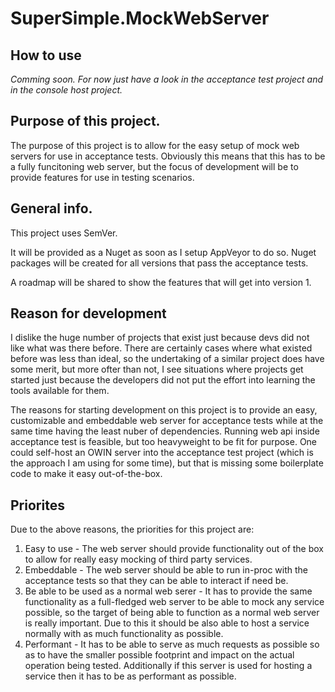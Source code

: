 # SuperSimple.MockWebServer

## How to use

_Comming soon. For now just have a look in the acceptance test project and in the console host project._

## Purpose of this project.

The purpose of this project is to allow for the easy setup of mock web servers for use in acceptance tests. Obviously this means that this has to be a fully funcitoning web server, but the focus of development will be to provide features for use in testing scenarios.

## General info.

This project uses SemVer.

It will be provided as a Nuget as soon as I setup AppVeyor to do so. Nuget packages will be created for all versions that pass the acceptance tests.

A roadmap will be shared to show the features that will get into version 1.

## Reason for development

I dislike the huge number of projects that exist just because devs did not like what was there before. There are certainly cases where what existed before was less than ideal, so the undertaking of a similar project does have some merit, but more ofter than not, I see situations where projects get started just because the developers did not put the effort into learning the tools available for them. 

The reasons for starting development on this project is to provide an easy, customizable and embeddable web server for acceptance tests while at the same time having the least nuber of dependencies. Running web api inside acceptance test is feasible, but too heavyweight to be fit for purpose. One could self-host an OWIN server into the acceptance test project (which is the approach I am using for some time), but that is missing some boilerplate code to make it easy out-of-the-box.

## Priorites

Due to the above reasons, the priorities for this project are:

  1. Easy to use - The web server should provide functionality out of the box to allow for really easy mocking of third party services.
  2. Embeddable - The web server should be able to run in-proc with the acceptance tests so that they can be able to interact if need be.
  3. Be able to be used as a normal web serer - It has to provide the same functionality as a full-fledged web server to be able to mock any service possible,
  so the target of being able to function as a normal web server is really important. Due to this it should be also able to host a service normally with as much functionality as possible.
  4. Performant - It has to be able to serve as much requests as possible so as to have the smaller possible footprint and impact on the actual operation being tested. Additionally if this server is used for hosting a service then it has to be as performant as possible.
